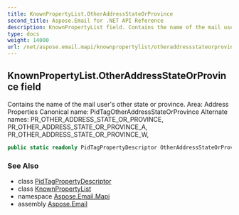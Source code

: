 ```yaml
---
title: KnownPropertyList.OtherAddressStateOrProvince
second_title: Aspose.Email for .NET API Reference
description: KnownPropertyList field. Contains the name of the mail users other state or province. Area Address Properties Canonical name PidTagOtherAddressStateOrProvince Alternate names PR_OTHER_ADDRESS_STATE_OR_PROVINCE PR_OTHER_ADDRESS_STATE_OR_PROVINCE_A PR_OTHER_ADDRESS_STATE_OR_PROVINCE_W
type: docs
weight: 14000
url: /net/aspose.email.mapi/knownpropertylist/otheraddressstateorprovince/
---
```

## KnownPropertyList.OtherAddressStateOrProvince field

Contains the name of the mail user's other state or province. Area: Address Properties Canonical name: PidTagOtherAddressStateOrProvince Alternate names: PR_OTHER_ADDRESS_STATE_OR_PROVINCE, PR_OTHER_ADDRESS_STATE_OR_PROVINCE_A, PR_OTHER_ADDRESS_STATE_OR_PROVINCE_W,

```csharp
public static readonly PidTagPropertyDescriptor OtherAddressStateOrProvince;
```

### See Also

* class [PidTagPropertyDescriptor](../../pidtagpropertydescriptor/)
* class [KnownPropertyList](../)
* namespace [Aspose.Email.Mapi](../../knownpropertylist/)
* assembly [Aspose.Email](../../../)


